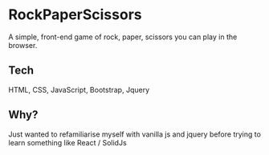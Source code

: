 # RockPaperScissors
A simple, front-end game of rock, paper, scissors you can play in the browser.

## Tech 
HTML, CSS, JavaScript, Bootstrap, Jquery

## Why?
Just wanted to refamiliarise myself with vanilla js and jquery before trying to learn something like React / SolidJs

